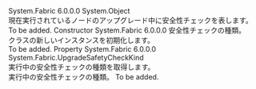 <Type Name="UpgradeSafetyCheck" FullName="System.Fabric.UpgradeSafetyCheck">
  <TypeSignature Language="C#" Value="public abstract class UpgradeSafetyCheck" />
  <TypeSignature Language="ILAsm" Value=".class public auto ansi abstract beforefieldinit UpgradeSafetyCheck extends System.Object" />
  <TypeSignature Language="DocId" Value="T:System.Fabric.UpgradeSafetyCheck" />
  <TypeSignature Language="VB.NET" Value="Public MustInherit Class UpgradeSafetyCheck" />
  <TypeSignature Language="F#" Value="type UpgradeSafetyCheck = class" />
  <AssemblyInfo>
    <AssemblyName>System.Fabric</AssemblyName>
    <AssemblyVersion>6.0.0.0</AssemblyVersion>
  </AssemblyInfo>
  <Base>
    <BaseTypeName>System.Object</BaseTypeName>
  </Base>
  <Interfaces />
  <Docs>
    <summary>
      <para>現在実行されているノードのアップグレード中に安全性チェックを表します。</para>
    </summary>
    <remarks>To be added.</remarks>
  </Docs>
  <Members>
    <Member MemberName=".ctor">
      <MemberSignature Language="C#" Value="protected internal UpgradeSafetyCheck (System.Fabric.UpgradeSafetyCheckKind kind);" />
      <MemberSignature Language="ILAsm" Value=".method familyorassemblyhidebysig specialname rtspecialname instance void .ctor(valuetype System.Fabric.UpgradeSafetyCheckKind kind) cil managed" />
      <MemberSignature Language="DocId" Value="M:System.Fabric.UpgradeSafetyCheck.#ctor(System.Fabric.UpgradeSafetyCheckKind)" />
      <MemberSignature Language="VB.NET" Value="Protected Friend Sub New (kind As UpgradeSafetyCheckKind)" />
      <MemberSignature Language="F#" Value="new System.Fabric.UpgradeSafetyCheck : System.Fabric.UpgradeSafetyCheckKind -&gt; System.Fabric.UpgradeSafetyCheck" Usage="new System.Fabric.UpgradeSafetyCheck kind" />
      <MemberType>Constructor</MemberType>
      <AssemblyInfo>
        <AssemblyName>System.Fabric</AssemblyName>
        <AssemblyVersion>6.0.0.0</AssemblyVersion>
      </AssemblyInfo>
      <Parameters>
        <Parameter Name="kind" Type="System.Fabric.UpgradeSafetyCheckKind" />
      </Parameters>
      <Docs>
        <param name="kind">
          <para>安全性チェックの種類。</para>
        </param>
        <summary>
          <para><see cref="T:System.Fabric.UpgradeSafetyCheck" /> クラスの新しいインスタンスを初期化します。</para>
        </summary>
        <remarks>To be added.</remarks>
      </Docs>
    </Member>
    <Member MemberName="Kind">
      <MemberSignature Language="C#" Value="public System.Fabric.UpgradeSafetyCheckKind Kind { get; }" />
      <MemberSignature Language="ILAsm" Value=".property instance valuetype System.Fabric.UpgradeSafetyCheckKind Kind" />
      <MemberSignature Language="DocId" Value="P:System.Fabric.UpgradeSafetyCheck.Kind" />
      <MemberSignature Language="VB.NET" Value="Public ReadOnly Property Kind As UpgradeSafetyCheckKind" />
      <MemberSignature Language="F#" Value="member this.Kind : System.Fabric.UpgradeSafetyCheckKind" Usage="System.Fabric.UpgradeSafetyCheck.Kind" />
      <MemberType>Property</MemberType>
      <AssemblyInfo>
        <AssemblyName>System.Fabric</AssemblyName>
        <AssemblyVersion>6.0.0.0</AssemblyVersion>
      </AssemblyInfo>
      <ReturnValue>
        <ReturnType>System.Fabric.UpgradeSafetyCheckKind</ReturnType>
      </ReturnValue>
      <Docs>
        <summary>
          <para>実行中の安全性チェックの種類を取得します。</para>
        </summary>
        <value>
          <para>実行中の安全性チェックの種類。</para>
        </value>
        <remarks>To be added.</remarks>
      </Docs>
    </Member>
  </Members>
</Type>